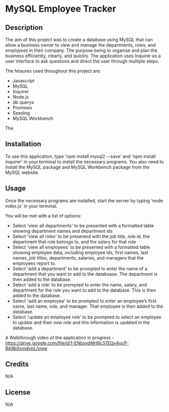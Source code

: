 # MySQL Employee Tracker

## Description

The aim of this project was to create a database using MySQL that can allow a business owner to view and manage the departments, roles, and employees in their company. The purpose being to organise and plan the business efficiently, clearly, and quickly. The application uses Inquirer as a user interface to ask questions and direct the user through multiple steps.

The fetaures used throughout this project are:

- Javascript
- MySQL
- Inquirer
- Node.js
- db querys
- Promises
- Seeding 
- MySQL Workbench

The 

## Installation

To use this application, type 'npm install mysql2 --save' and 'npm install inquirer' in your terminal to install the necessary programs. You also need to install the MySQL package and MySQL Workbench package from the MySQL website.

## Usage

Once the necessary programs are installed, start the server by typing 'node index.js' in your terminal. 

You will be met with a list of options:

- Select 'view all departments' to be presented with a formatted table showing department names and department ids
- Select 'view all roles' to be presented with the job title, role id, the department that role belongs to, and the salary for that role
- Select 'view all employees' to be presented with a formatted table showing employee data, including employee ids, first names, last names, job titles, departments, salaries, and managers that the employees report to.
- Select 'add a department' to be prompted to enter the name of a department that you want to add to the databsase. The department is then added to the database.
- Select 'add a role' to be prompted to enter the name, salary, and department for the role you want to add to the database. This is then added to the database.
- Select 'add an employee' to be prompted to enter an employee’s first name, last name, role, and manager. That employee is then added to the database.
- Select 'update an employee role' to be prompted to select an employee to update and their new role and this information is updated in the database.

A Walkthrough video of the application in progress - https://drive.google.com/file/d/1-ENbsvdNH9c37EQv4ocP-RA9b0xmdypL/view

## Credits

N/A

## License

N/A


